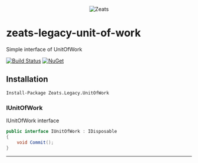 ﻿<div align="center">

![Zeats](https://zeatsbalancaautomatica.blob.core.windows.net/icons/nuget.png)

</div>

# zeats-legacy-unit-of-work

Simple interface of UnitOfWork

[![Build Status](https://dev.azure.com/zeats/Legacy/_apis/build/status/zeats-legacy-unit-of-work?branchName=master)](https://dev.azure.com/zeats/Legacy/_build/latest?definitionId=36&branchName=master)
[![NuGet](https://img.shields.io/nuget/v/Zeats.Legacy.UnitOfWork.svg)](https://www.nuget.org/packages/Zeats.Legacy.UnitOfWork)

## Installation

```PM>
Install-Package Zeats.Legacy.UnitOfWork
```

### IUnitOfWork
IUnitOfWork interface
```c#
public interface IUnitOfWork : IDisposable
{
    void Commit();
}
```
---
